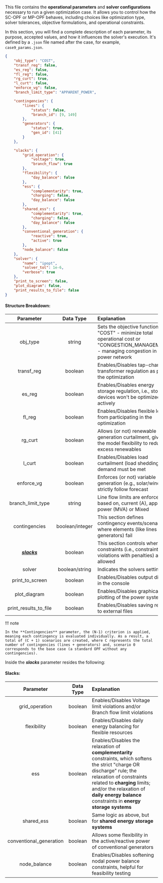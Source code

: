 This file contains the **operational parameters** and **solver configurations** necessary to run a given optimization case. It allows you to control how the SC-OPF or MP-OPF behaves, including choices like optimization type, solver tolerances, objective formulations, and operational constraints.

In this section, you will find a complete description of each parameter, its purpose, accepted values, and how it influences the solver's execution.
It's defined by a `.json` file named after the case, for example, `case9_params.json`.


````json title="caseX_params.json"
{
	"obj_type": "COST",
	"transf_reg": false,
	"es_reg": false,
	"fl_reg": false,
	"rg_curt": true,
	"l_curt": false,
	"enforce_vg": false,
	"branch_limit_type": "APPARENT_POWER",

	"contingencies": {
		"lines": {
			"status": false,
			"branch_id": [9, 149]
		},
		"generators": {
			"status": true,
			"gen_id": [41]
		}
	},

	"slacks": {
		"grid_operation": {
			"voltage": true,
			"branch_flow": true
		},
		"flexibility": {
			"day_balance": false
		},
		"ess": {
			"complementarity": true,
			"charging": false,
			"day_balance": false
		},
		"shared_ess": {
			"complementarity": true,
			"charging": false,
			"day_balance": false
		},
		"conventional_generation": {
			"reactive": true,
			"active": true
		},
		"node_balance": false
	},
	"solver": {
		"name": "ipopt",
		"solver_tol": 1e-6,
		"verbose": true
	},
	"print_to_screen": false,
	"plot_diagram": false,
	"print_results_to_file": false
}
````


#### **Structure Breakdown**:

|        Parameter        |    Data Type    | Explanation                                                                                                                                    |
|:-----------------------:|:---------------:|:-----------------------------------------------------------------------------------------------------------------------------------------------|
|        obj_type         |     string      | Sets the objective function to: "COST" - minimize total operational cost or "CONGESTION_MANAGEMENT" - managing congestion in the power network |
|       transf_reg        |     boolean     | Enables/Disables tap-changing transformer regulation as part of the optimization                                                               |
|         es_reg          |     boolean     | Enables/Disables energy storage regulation, i.e., storage devices won't be optimized actively                                                  |
|         fl_reg          |     boolean     | Enables/Disables flexible loads from participating in the optimization                                                                         |
|         rg_curt         |     boolean     | Allows (or not) renewable generation curtailment, giving the model flexibility to reduce excess renewables                                     |
|         l_curt          |     boolean     | Enables/Disables load curtailment (load shedding) all demand must be met                                                                       |
|       enforce_vg        |     boolean     | Enforces (or not) variable generation (e.g., solar/wind) to strictly follow forecast                                                           |
|    branch_limit_type    |     string      | Line flow limits are enforced based on, current (A),  apparent power (MVA) or Mixed                                                            |
|      contingencies      | boolean/integer | This section defines contingency events/scenarios where elements (like lines or generators) fail                                               |
| [***slacks***](#slacks) |     boolean     | This section controls where soft constraints (i.e., constraint violations with penalties) are allowed                                          |
|         solver          | boolean/string  | Indicates the solvers settings                                                                                                                 |
|     print_to_screen     |     boolean     | Enables/Disables output display in the console                                                                                                 |
|      plot_diagram       |     boolean     | Enables/Disables graphical plotting of the power system                                                                                        |
|  print_results_to_file  |     boolean     | Enables/Disables saving results to external files                                                                                              |

!!! note 

    In the **Contingencies** parameter, the (N-1) criterion is applied, meaning each contingency is evaluated individually. As a result, a total of (C + 1) scenarios are created, where C represents the total number of contingencies (lines + generators) and, scenario 0 corresponds to the base case (a standard OPF without any contingencies).

Inside the ***slacks*** parameter resides the following:

#### **Slacks**:

|        Parameter         | Data Type | Explanation                                                                                                                                                                                                                                                                        |
|:------------------------:|:---------:|:-----------------------------------------------------------------------------------------------------------------------------------------------------------------------------------------------------------------------------------------------------------------------------------|
|      grid_operation      |  boolean  | Enables/Disables Voltage limit violations and/or Branch flow limit violations                                                                                                                                                                                                      |
|       flexibility        |  boolean  | Enables/Disables daily energy balancing for flexible resources                                                                                                                                                                                                                     |
|           ess            |  boolean  | Enables/Disables the relaxation of **complementarity** constraints, which softens the strict "charge OR discharge" rule; the relaxation of constraints related to **charging** limits; and/or the relaxation of **daily energy balance** constraints in **energy storage systems** |
|        shared_ess        |  boolean  | Same logic as above, but for **shared energy storage systems**                                                                                                                                                                                                                     |
| conventional_generation  |  boolean  | Allows some flexibility in the active/reactive power of conventional generators                                                                                                                                                                                                    |
|       node_balance       |  boolean  | Enables/Disables softening nodal power balance constraints, helpful for feasibility testing                                                                                                                                                                                        |

